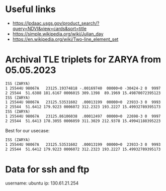 # Useful links

- https://lpdaac.usgs.gov/product_search/?query=NDVI&view=cards&sort=title
- https://simple.wikipedia.org/wiki/Julian_day
- https://en.wikipedia.org/wiki/Two-line_element_set


# Archival TLE triplets for ZARYA from 05.05.2023

```txt
ISS (ZARYA)             
1 25544U 98067A   23125.19374818 -.00169740  00000+0 -30424-2 0  9997
2 25544  51.6388 181.6167 0006015 309.1398  89.1969 15.49870072395123
ISS (ZARYA)             
1 25544U 98067A   23125.53531602  .00013199  00000+0  23933-3 0  9993
2 25544  51.6412 179.9223 0006072 312.2323 193.2227 15.49932789395173
ISS (ZARYA)             
1 25544U 98067A   23125.86106038  .00012497  00000+0  22698-3 0  9997
2 25544  51.6413 178.3055 0006059 311.3029 212.9378 15.49941188395223
```

Best for our usecase:
```txt
ISS (ZARYA)             
1 25544U 98067A   23125.53531602  .00013199  00000+0  23933-3 0  9993
2 25544  51.6412 179.9223 0006072 312.2323 193.2227 15.49932789395173
```

# Data for ssh and ftp

username: ubuntu
ip: 130.61.21.254